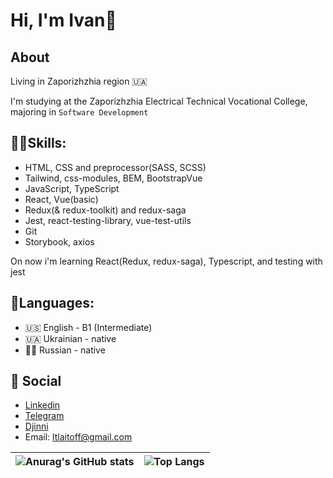 # Hi, I'm Ivan👏

## About

Living in Zaporizhzhia region 🇺🇦

I'm studying at the Zaporizhzhia Electrical Technical Vocational College, majoring in `Software Development`

## ✌🏻Skills:

- HTML, CSS and preprocessor(SASS, SCSS)
- Tailwind, css-modules, BEM, BootstrapVue
- JavaScript, TypeScript
- React, Vue(basic)
- Redux(& redux-toolkit) and redux-saga
- Jest, react-testing-library, vue-test-utils
- Git
- Storybook, axios

On now i'm learning React(Redux, redux-saga), Typescript, and testing with jest

## 🚩Languages:

- 🇺🇸 English - B1 (Intermediate)
- 🇺🇦 Ukrainian - native
- 🏳‍⚧️ Russian - native

## 🦝 Social

- [Linkedin](https://www.linkedin.com/in/ivan-shchedrovsky-9a526b234)
- [Telegram](https://t.me/ltlaitoff)
- [Djinni](https://djinni.co/q/e6fd91e272/)
- Email: ltlaitoff@gmail.com

| ![Anurag's GitHub stats](https://github-readme-stats.vercel.app/api?username=ltlaitoff&show_icons=true&count_private=true&include_all_commits=false&theme=onedark) | ![Top Langs](https://github-readme-stats.vercel.app/api/top-langs/?username=ltlaitoff&layout=compact&theme=onedark) |
| ------------------------------------------------------------------------------------------------------------------------------------------------------------------ | ------------------------------------------------------------------------------------------------------------------- |
